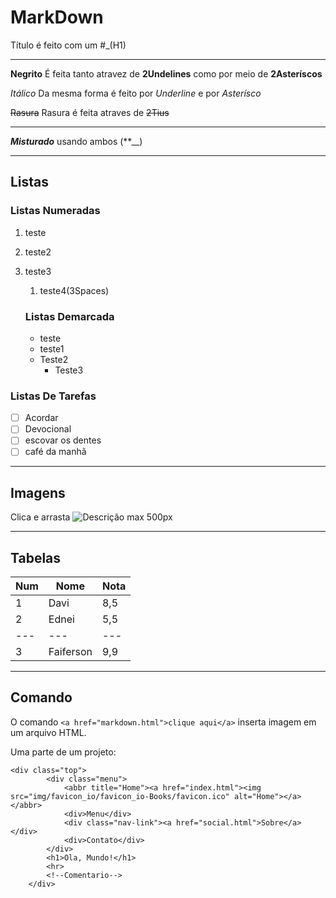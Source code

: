 # MarkDown
Título é feito com um #_(H1)
***
**Negrito**
É feita tanto atravez de __2Undelines__ como por meio de **2Asteríscos**

*Itálico*
Da mesma forma é feito por _Underline_ e por *Asterísco*

~~Rasura~~
Rasura é feita atraves de ~~2Tius~~

---

__*Misturado*__ usando ambos (**__)

---
## Listas
### Listas Numeradas

1. teste
1. teste2
3. teste3
   1. teste4(3Spaces)

   ### Listas Demarcada
   * teste
   * teste1
   - Teste2
      - Teste3  

### Listas De Tarefas
-[ ] Acordar
-[ ] Devocional
-[ ] escovar os dentes
-[ ] café da manhã

---
## Imagens

Clica e arrasta
![Descrição](img/favicon_io/favicon.ico)
max 500px

---
## Tabelas

Num | Nome | Nota
---|---|---
1 | Davi | 8,5
2 | Ednei | 5,5
---|---|---
3 | Faiferson | 9,9

---
## Comando

O comando `<a href="markdown.html">clique aqui</a>` inserta imagem em um arquivo HTML.

Uma parte de um projeto:
```
<div class="top">
        <div class="menu">
            <abbr title="Home"><a href="index.html"><img src="img/favicon_io/favicon_io-Books/favicon.ico" alt="Home"></a></abbr>
            <div>Menu</div>
            <div class="nav-link"><a href="social.html">Sobre</a></div>
            <div>Contato</div>
        </div>
        <h1>Ola, Mundo!</h1>
        <hr>
        <!--Comentario-->        
    </div>
```


 
